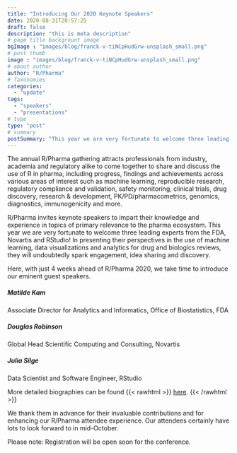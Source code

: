 ```yaml
---
title: "Introducing Our 2020 Keynote Speakers"
date: 2020-08-31T20:57:25
draft: false
description: "this is meta description"
# page title backgrount image
bgImage : "images/blog/franck-v-tiNCpHudGrw-unsplash_small.png"
# post thumb
image : "images/blog/franck-v-tiNCpHudGrw-unsplash_small.png"
# about author
author: "R/Pharma"
# Taxonomies
categories:
  - "update"
tags:
  - "speakers"
  - "presentations"
# type
type: "post"
# summary
postSummary: "This year we are very fortunate to welcome three leading experts from the FDA, Novartis and RStudio!"
---
```


The annual R/Pharma gathering attracts professionals from industry, academia and regulatory alike to come together to share and discuss the use of R in pharma, including progress, findings and achievements across various areas of interest such as machine learning, reproducible research, regulatory compliance and validation, safety monitoring, clinical trials, drug discovery, research & development, PK/PD/pharmacometrics, genomics, diagnostics, immunogenicity and more.

R/Pharma invites keynote speakers to impart their knowledge and experience in topics of primary relevance to the pharma ecosystem. This year we are very fortunate to welcome three leading experts from the FDA, Novartis and RStudio! In presenting their perspectives in the use of machine learning, data visualizations and analytics for drug and biologics reviews, they will undoubtedly spark engagement, idea sharing and discovery.

Here, with just 4 weeks ahead of R/Pharma 2020, we take time to introduce our eminent guest speakers.

##### Matilde Kam
Associate Director for Analytics and Informatics, Office of Biostatistics, FDA

##### Douglas Robinson
Global Head Scientific Computing and Consulting, Novartis

##### Julia Silge
Data Scientist and Software Engineer, RStudio

More detailed biographies can be found 
{{< rawhtml >}}
<a href="/speaker" style="text-decoration: underline;">here</a>.
{{< /rawhtml >}}


We thank them in advance for their invaluable contributions and for enhancing our R/Pharma attendee experience. Our attendees certainly have lots to look forward to in mid-October.  

Please note: Registration will be open soon for the conference.

